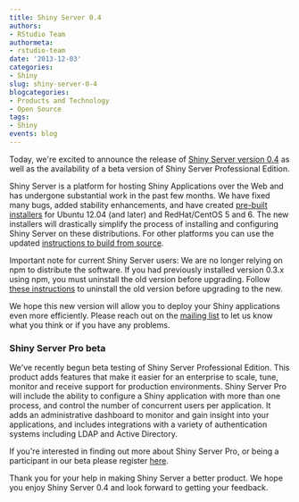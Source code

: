 ```yaml
---
title: Shiny Server 0.4
authors: 
- RStudio Team
authormeta: 
- rstudio-team
date: '2013-12-03'
categories:
- Shiny
slug: shiny-server-0-4
blogcategories:
- Products and Technology
- Open Source
tags:
- Shiny
events: blog
---
```



Today, we're excited to announce the release of [Shiny Server version 0.4](http://rstudio.com/shiny/server/) as well as the availability of a beta version of Shiny Server Professional Edition.

Shiny Server is a platform for hosting Shiny Applications over the Web and has undergone substantial work in the past few months. We have fixed many bugs, added stability enhancements, and have created [pre-built installers](https://www.rstudio.com/shiny/server/) for Ubuntu 12.04 (and later) and RedHat/CentOS 5 and 6. The new installers will drastically simplify the process of installing and configuring Shiny Server on these distributions. For other platforms you can use the updated [instructions to build from source](https://github.com/rstudio/shiny-server/wiki/Building-Shiny-Server-from-Source).

Important note for current Shiny Server users: We are no longer relying on npm to distribute the software. If you had previously installed version 0.3.x using npm, you must uninstall the old version before upgrading. Follow [these instructions](http://rstudio.github.io/shiny-server/latest/#upgrading-from-shiny-server-0.3.5) to uninstall the old version before upgrading to the new.

We hope this new version will allow you to deploy your Shiny applications even more efficiently. Please reach out on the [mailing list](https://groups.google.com/forum/?fromgroups=#!forum/shiny-discuss) to let us know what you think or if you have any problems.

### Shiny Server Pro beta

We've recently begun beta testing of Shiny Server Professional Edition. This product adds features that make it easier for an enterprise to scale, tune, monitor and receive support for production environments.  Shiny Server Pro will include the ability to configure a Shiny application with more than one process, and control the number of concurrent users per application. It adds an administrative dashboard to monitor and gain insight into your applications, and includes integrations with a variety of authentication systems including LDAP and Active Directory.

If you're interested in finding out more about Shiny Server Pro, or being a participant in our beta please register [here](https://www.rstudio.com/shiny/server/pro).

Thank you for your help in making Shiny Server a better product.  We hope you enjoy Shiny Server 0.4 and look forward to getting your feedback.

